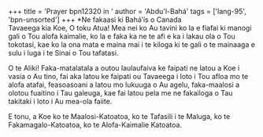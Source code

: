 +++
title = 'Prayer bpn12320 in '
author = 'Abdu'l-Bahá'
tags = ['lang-95', 'bpn-unsorted']
+++
*Ne fakaasi ki Bahá’ís o Canada  
Tavaeega kia Koe, O toku Atua!  Mea nei ko Au tavini ko la e fiafai ki manogi gali o Tou alofa kaimalie, ko la e faka ka ne te afi e 
ka i lakau ola o Tou tokotasi, kae ko la ona mata e maina mai i te kiloga ki te gali o te mainaaga e sulu i luga i te Sinai o Tou tafatasi.  
  
O te Aliki! Faka-matalatala a outou laulaufaiva ke faipati ne latou a Koe i vasia o Au tino, fai aka latou ke faipati ou Tavaeega i loto i Tou afloa mo te alofa atafai, feasoasoani a latou mo lukuuga o Au agelu, faka-maalosi a olotou fuaitino i Tau galeuga, kae fai latou pela me ne fakailoga o Tau takitaki i loto i Au mea-ola faiite.  
  
E tonu, a Koe ko te Maalosi-Katoatoa, ko te Tafasili i te Maluga, ko te Fakamagalo-Katoatoa, ko te Alofa-Kaimalie Katoatoa.
